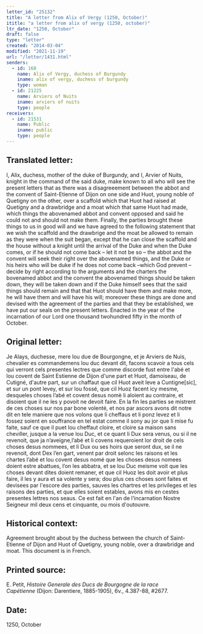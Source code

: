 ```yaml
---
letter_id: "25132"
title: "A letter from Alix of Vergy (1250, October)"
ititle: "a letter from alix of vergy (1250, october)"
ltr_date: "1250, October"
draft: false
type: "letter"
created: "2014-03-04"
modified: "2021-11-19"
url: "/letter/1431.html"
senders:
  - id: 168
    name: Alix of Vergy, duchess of Burgundy
    iname: alix of vergy, duchess of burgundy
    type: woman
  - id: 21225
    name: Arviers of Nuits
    iname: arviers of nuits
    type: people
receivers:
  - id: 21531
    name: Public
    iname: public
    type: people
---
```

<h2> Translated letter:</h2>I, Alix, duchess, mother of the duke of Burgundy, and I, Arvier of Nuits, knight in the command of the said duke, make known to all who will see the present letters that as there was a disagreeement between the abbot and the convent of Saint-Etienne of  Dijon on one side and Huot, young noble of Quetigny on the other, over a scaffold which that Huot had raised at Quetigny and a drawbridge and a moat which that same Huot had made, which things the abovenamed abbot and convent opposed and said he could not and should not make them.  Finally, the parties brought these things to us in good will and we have agreed to the following statement that we wish the scaffold and the drawbrige and the moat be allowed to remain as they were when the suit began, except that he can close the scaffold and the house without a knight until the arrival of the Duke and when the Duke comes, or if he should not come back – let it not be so – the abbot and the convent will seek their right over the abovenamed things, and the Duke or his heirs who will be duke if he does not come back –which God prevent – decide by right according to the arguments and the charters the bovenamed abbot and the convent the abovenamed things should be taken down, they will be taken down and if the Duke himself sees that the said things should remain and that that Huot should have them and make more, he will have them and will have his will; moreover these things are done and devised with the agreement of the parties and that they be established, we have put our seals on the present letters.  Enacted in the year of the incarnation of our Lord one thousand twohundred fifty in the month of October.
<h2 class="mt-4"> Original letter:</h2>Je Alays, duchesse, mere lou due de Bourgongne, et je Arviers de Nuis, chevalier es commandemens lou duc devant dit, facons scavoir a tous cels qui verront cels presentes lectres que comme discorde fust entre l'abé et lou covent de Saint Estienne de Dijon d'une part et Huot, damoiseau, de Cutigné, d'autre part, sur un chaffaut que cil Huot aveit leve a Cuntigne[sic], et sur un pont levey, et sur lou fossé, que cil Huoz facent icy mesme, desqueles choses l’abé et covent desus nomè li aloient au contraire, et disoient que il ne les y povoit ne devoit faire. En la fin les parties se mistrent de ces choses sur nos par bone volenté, et nos par ascors avons dit notre dit en tele maniere que nos volons que li cheffaus et li ponz levez et li fossez soient en souffrance en tel estat comme il sony au jor que li mise fu faite, sauf ce que il puet lou cheffaut cloire, et cloire sa maison sans cheviller, jusque a la venue lou Duc, et ce quant li Dux sera venus, ou si il ne revenoit, que ja n’aveigne,l’abé et li covens requeroient lor droit de cels choses desus nommees, et li Dux ou ses hoirs que seront dux, se il ne revenoit, dont Dex l’en gart, venent par droit selonc les raisons et les chartes l’abé et lou covent desus nomé que les choses desus nomees doient estre abattues, l’on les abbatra, et se lou Duc meisme voit que les choses devant dites doient remaner, et que cil Huoz les doit avoir et plus faire, il les y aura et sa volente y sera; dou plus ces choses sont faites et devisees par l'escore des parties, sauves les chartres et les privileges et les raisons des parties, et que elles soient estables, avons mis en cestes presentes lettres nos seaus. Ce est fait en l'an de l’incarnation Nostre Seigneur mil deux cens et cinquante, ou mois d'outouvre.
<h2 class="mt-4"> Historical context:</h2>Agreement brought about by the duchess between the church of Saint-Etienne of Dijon and Huot of Quetigny, young noble, over a drawbridge and moat.  This document is in French.
<h2 class="mt-4"> Printed source:</h2><p>E. Petit, <em>Histoire Generale des Ducs de Bourgogne&nbsp;</em><i>de la race Capétienne&nbsp;</i>(Dijon: Darentiere, 1885-1905), 6v., 4.387-88, #2677.</p><h2 class="mt-4"> Date:</h2>1250, October